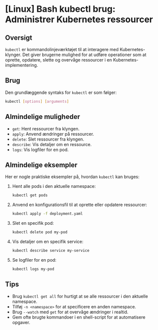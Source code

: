# [Linux] Bash kubectl brug: Administrer Kubernetes ressourcer

## Oversigt
`kubectl` er kommandolinjeværktøjet til at interagere med Kubernetes-klynger. Det giver brugerne mulighed for at udføre operationer som at oprette, opdatere, slette og overvåge ressourcer i en Kubernetes-implementering.

## Brug
Den grundlæggende syntaks for `kubectl` er som følger:

```bash
kubectl [options] [arguments]
```

## Almindelige muligheder
- `get`: Hent ressourcer fra klyngen.
- `apply`: Anvend ændringer på ressourcer.
- `delete`: Slet ressourcer fra klyngen.
- `describe`: Vis detaljer om en ressource.
- `logs`: Vis logfiler for en pod.

## Almindelige eksempler
Her er nogle praktiske eksempler på, hvordan `kubectl` kan bruges:

1. Hent alle pods i den aktuelle namespace:
   ```bash
   kubectl get pods
   ```

2. Anvend en konfigurationsfil til at oprette eller opdatere ressourcer:
   ```bash
   kubectl apply -f deployment.yaml
   ```

3. Slet en specifik pod:
   ```bash
   kubectl delete pod my-pod
   ```

4. Vis detaljer om en specifik service:
   ```bash
   kubectl describe service my-service
   ```

5. Se logfiler for en pod:
   ```bash
   kubectl logs my-pod
   ```

## Tips
- Brug `kubectl get all` for hurtigt at se alle ressourcer i den aktuelle namespace.
- Tilføj `-n <namespace>` for at specificere en anden namespace.
- Brug `--watch` med `get` for at overvåge ændringer i realtid.
- Gem ofte brugte kommandoer i en shell-script for at automatisere opgaver.